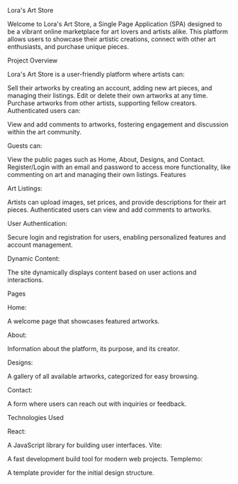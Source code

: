 Lora's Art Store

Welcome to Lora's Art Store, a Single Page Application (SPA) designed to be a vibrant online marketplace for art lovers and artists alike. This platform allows users to showcase their artistic creations, connect with other art enthusiasts, and purchase unique pieces.

Project Overview

Lora's Art Store is a user-friendly platform where artists can:

Sell their artworks by creating an account, adding new art pieces, and managing their listings.
Edit or delete their own artworks at any time.
Purchase artworks from other artists, supporting fellow creators.
Authenticated users can:

View and add comments to artworks, fostering engagement and discussion within the art community.

Guests can:

View the public pages such as Home, About, Designs, and Contact.
Register/Login with an email and password to access more functionality, like commenting on art and managing their own listings.
Features

Art Listings:

Artists can upload images, set prices, and provide descriptions for their art pieces.
Authenticated users can view and add comments to artworks.

User Authentication:

Secure login and registration for users, enabling personalized features and account management.

Dynamic Content:

The site dynamically displays content based on user actions and interactions.


Pages

Home: 

A welcome page that showcases featured artworks.

About:

Information about the platform, its purpose, and its creator.

Designs:

A gallery of all available artworks, categorized for easy browsing.

Contact: 

A form where users can reach out with inquiries or feedback.


Technologies Used


React:

A JavaScript library for building user interfaces.
Vite: 

A fast development build tool for modern web projects.
Templemo: 

A template provider for the initial design structure.
